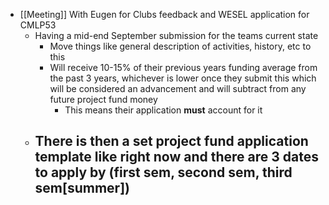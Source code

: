 - [[Meeting]] With Eugen for Clubs feedback and WESEL application for CMLP53
	- Having a mid-end September submission for the teams current state
		- Move things like general description of activities, history, etc to this
		- Will receive 10-15% of their previous years funding average from the past 3 years, whichever is lower once they submit this which will be considered an advancement and will subtract from any future project fund money
			- This means their application **must** account for it
	- There is then a set project fund application template like right now and there are 3 dates to apply by (first sem, second sem, third sem[summer])
		-